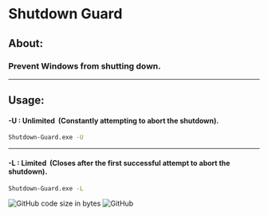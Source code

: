 # Shutdown Guard
## About:
### Prevent Windows from shutting down.
---
## Usage:
#### -U : Unlimited&nbsp;&nbsp;(Constantly attempting to abort the shutdown).
```bat
Shutdown-Guard.exe -U
```
---
#### -L : Limited&nbsp;&nbsp;(Closes after the first successful attempt to abort the shutdown).
```bat
Shutdown-Guard.exe -L
```
![GitHub code size in bytes](https://img.shields.io/github/languages/code-size/EEDDRV/Shutdown-Guard)
![GitHub](https://img.shields.io/github/license/EEDDRV/Shutdown-Guard)